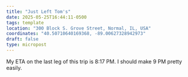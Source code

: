 ```yaml
---
title: "Just Left Tom's"
date: 2025-05-25T16:44:11-0500
tags: template
location: "300 Block S. Grove Street, Normal, IL, USA"
coordinates: "40.50710640169368, -89.00627328942973"
draft: false
type: micropost
---
```

My ETA on the last leg of this trip is 8:17 PM. I should make 9 PM pretty easily.
